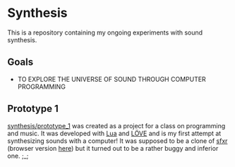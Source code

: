 # Synthesis

This is a repository containing my ongoing experiments with sound synthesis.

## Goals

* TO EXPLORE THE UNIVERSE OF SOUND THROUGH COMPUTER PROGRAMMING

## Prototype 1

[synthesis/prototype_1](https://github.com/adonaac/synthesis/tree/master/prototype_1) was created as a project for 
a class on programming and music. It was developed with [Lua](http://www.lua.org/) and [LÖVE](http://love2d.org/) and
is my first attempt at synthesizing sounds with a computer! It was supposed to be a clone of [sfxr](http://www.drpetter.se/project_sfxr.html)
(browser version [here](http://www.superflashbros.net/as3sfxr/)) but it turned out to be a rather buggy and inferior one. ;_;